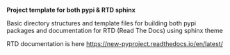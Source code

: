 **Project template for both pypi & RTD sphinx**

Basic directory structures and template files for building both pypi\
packages and documentation for RTD (Read The Docs) using sphinx theme

RTD documentation is here https://new-pyproject.readthedocs.io/en/latest/



